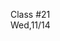 <div class="lecture2">

<div class="column_date">
<p markdown="block">

Class #21 <br>
Wed,11/14

</p>
</div>
<div class="column_materials">
<p markdown="block">



</p>
</div>

<div class="column_assign">
<p markdown="block">



</p>
</div>

</div>

